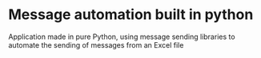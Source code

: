 # Message automation built in python
 Application made in pure Python, using message sending libraries to automate the sending of messages from an Excel file
